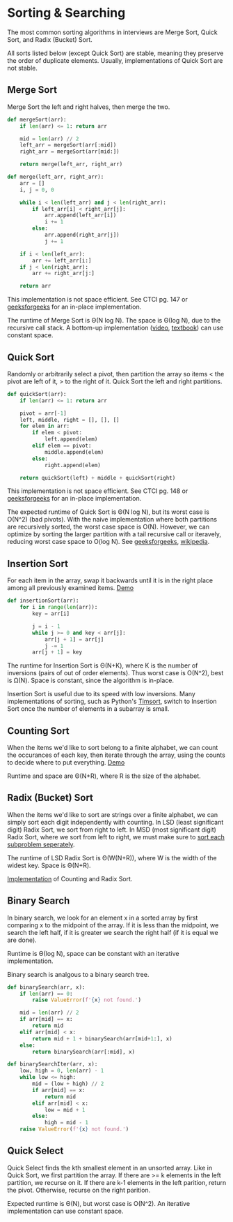 # Sorting & Searching

The most common sorting algorithms in interviews are Merge Sort, Quick Sort, and Radix (Bucket) Sort.

All sorts listed below (except Quick Sort) are stable, meaning they preserve the order of duplicate elements. Usually, implementations of Quick Sort are not stable.

## Merge Sort

Merge Sort the left and right halves, then merge the two.

```python
def mergeSort(arr):
    if len(arr) <= 1: return arr

    mid = len(arr) // 2
    left_arr = mergeSort(arr[:mid])
    right_arr = mergeSort(arr[mid:])

    return merge(left_arr, right_arr)

def merge(left_arr, right_arr):
    arr = []
    i, j = 0, 0

    while i < len(left_arr) and j < len(right_arr):
        if left_arr[i] < right_arr[j]:
            arr.append(left_arr[i])
            i += 1
        else:
            arr.append(right_arr[j])
            j += 1

    if i < len(left_arr):
        arr += left_arr[i:]
    if j < len(right_arr):
        arr += right_arr[j:]

    return arr
```

This implementation is not space efficient. See CTCI pg. 147 or [geeksforgeeks](https://www.geeksforgeeks.org/in-place-merge-sort/) for an in-place implementation.

The runtime of Merge Sort is Θ(N log N). The space is Θ(log N), due to the recursive call stack. A bottom-up implementation ([video](https://www.youtube.com/watch?v=lOUe8Q9jQow), [textbook](https://algs4.cs.princeton.edu/22mergesort/)) can use constant space.

## Quick Sort

Randomly or arbitrarily select a pivot, then partition the array so items < the pivot are left of it, > to the right of it. Quick Sort the left and right partitions.

```python
def quickSort(arr):
    if len(arr) <= 1: return arr

    pivot = arr[-1]
    left, middle, right = [], [], []
    for elem in arr:
        if elem < pivot:
            left.append(elem)
        elif elem == pivot:
            middle.append(elem)
        else:
            right.append(elem)

    return quickSort(left) + middle + quickSort(right)
```

This implementation is not space efficient. See CTCI pg. 148 or [geeksforgeeks](https://www.geeksforgeeks.org/quick-sort/) for an in-place implementation.

The expected runtime of Quick Sort is Θ(N log N), but its worst case is O(N^2) (bad pivots). With the naive implementation where both partitions are recursively sorted, the worst case space is O(N). However, we can optimize by sorting the larger partition with a tail recursive call or iteravely, reducing worst case space to O(log N). See [geeksforgeeks](https://www.geeksforgeeks.org/quicksort-tail-call-optimization-reducing-worst-case-space-log-n/), [wikipedia](https://en.wikipedia.org/wiki/Quicksort#Optimizations).

## Insertion Sort

For each item in the array, swap it backwards until it is in the right place among all previously examined items. [Demo](https://docs.google.com/presentation/d/10b9aRqpGJu8pUk8OpfqUIEEm8ou-zmmC7b_BE5wgNg0/edit#slide=id.g463de7561_042)

```python
def insertionSort(arr):
    for i in range(len(arr)):
        key = arr[i]

        j = i - 1
        while j >= 0 and key < arr[j]:
            arr[j + 1] = arr[j]
            j -= 1
        arr[j + 1] = key
```

The runtime for Insertion Sort is Θ(N+K), where K is the number of inversions (pairs of out of order elements). Thus worst case is O(N^2), best is Ω(N). Space is constant, since the algorithm is in-place.

Insertion Sort is useful due to its speed with low inversions. Many implementations of sorting, such as Python's [Timsort](https://en.wikipedia.org/wiki/Timsort), switch to Insertion Sort once the number of elements in a subarray is small.

## Counting Sort

When the items we'd like to sort belong to a finite alphabet, we can count the occurances of each key, then iterate through the array, using the counts to decide where to put everything. [Demo](https://docs.google.com/presentation/d/1vmVKHRSwb5WN1rHvktplbPGecHChxOwWa7ovRuiLzbA/edit#slide=id.g582f6c5a07_0_0)

Runtime and space are Θ(N+R), where R is the size of the alphabet.

## Radix (Bucket) Sort

When the items we'd like to sort are strings over a finite alphabet, we can simply sort each digit independently with counting. In LSD (least significant digit) Radix Sort, we sort from right to left. In MSD (most significant digit) Radix Sort, where we sort from left to right, we must make sure to [sort each subproblem seperately](https://docs.google.com/presentation/d/1YBYV2ymAFiHHbSNcC1DRRi2C56blMxEsTZ7G_QE3q_8/edit#slide=id.g20841d522d_0_15).

The runtime of LSD Radix Sort is Θ(W(N+R)), where W is the width of the widest key. Space is Θ(N+R).

[Implementation](https://brilliant.org/wiki/radix-sort/#implementation-of-radix-sort) of Counting and Radix Sort.

## Binary Search

In binary search, we look for an element x in a sorted array by first comparing x to the midpoint of the array. If it is less than the midpoint, we search the left half, if it is greater we search the right half (if it is equal we are done).

Runtime is Θ(log N), space can be constant with an iterative implementation.

Binary search is analgous to a binary search tree.

```python
def binarySearch(arr, x):
    if len(arr) == 0:
        raise ValueError(f'{x} not found.')

    mid = len(arr) // 2
    if arr[mid] == x:
        return mid
    elif arr[mid] < x:
        return mid + 1 + binarySearch(arr[mid+1:], x)
    else:
        return binarySearch(arr[:mid], x)

def binarySearchIter(arr, x):
    low, high = 0, len(arr) - 1
    while low <= high:
        mid = (low + high) // 2
        if arr[mid] == x:
            return mid
        elif arr[mid] < x:
            low = mid + 1
        else:
            high = mid - 1
    raise ValueError(f'{x} not found.')
```

## Quick Select

Quick Select finds the kth smallest element in an unsorted array. Like in Quick Sort, we first partition the array. If there are >= k elements in the left partition, we recurse on it. If there are k-1 elements in the left parition, return the pivot. Otherwise, recurse on the right parition.

Expected runtime is Θ(N), but worst case is O(N^2). An iterative implementation can use constant space.
